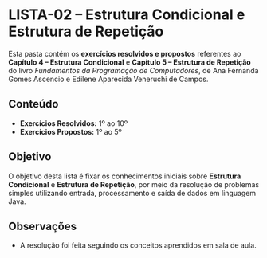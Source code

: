 
# LISTA-02 – Estrutura Condicional e Estrutura de Repetição

Esta pasta contém os **exercícios resolvidos e propostos** referentes ao **Capítulo 4 – Estrutura Condicional** e **Capítulo 5 – Estrutura de Repetição** do livro *Fundamentos da Programação de Computadores*, de Ana Fernanda Gomes Ascencio e Edilene Aparecida Veneruchi de Campos.

## Conteúdo

- **Exercícios Resolvidos:** 1º ao 10º  
- **Exercícios Propostos:** 1º ao 5º

## Objetivo

O objetivo desta lista é fixar os conhecimentos iniciais sobre **Estrutura Condicional** e **Estrutura de Repetição**, por meio da resolução de problemas simples utilizando entrada, processamento e saída de dados em linguagem Java.

## Observações

- A resolução foi feita seguindo os conceitos aprendidos em sala de aula.


